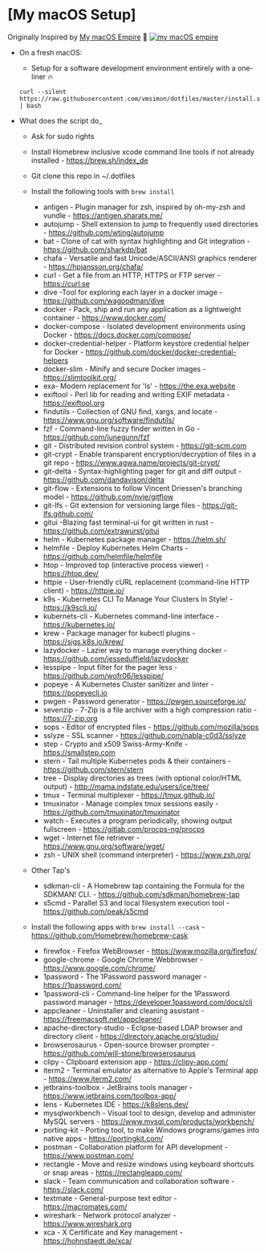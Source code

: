 # [My macOS Setup]

Originally Inspired by [My macOS Empire](https://medium.com/@Sadhosn/build-a-macos-empire-a0c83879ac24) 👑
[![my macOS empire](https://i.imgur.com/3ep7B1T.png)](https://vimeo.com/sajjadhosn/my-macos-empire "Watch a sample executation of my macOS bootstrapping script")

* On a fresh macOS:
	* Setup for a software development environment entirely with a one-liner 🔥
    ```
    curl --silent https://raw.githubusercontent.com/vmsimon/dotfiles/master/install.sh | bash
    ```

* What does the script do_
  * Ask for sudo rights
  * Install Homebrew inclusive xcode command line tools if not already installed - https://brew.sh/index_de
  * Git clone this repo in ~/.dotfiles
  * Install the following tools with ```brew install```
    * antigen - Plugin manager for zsh, inspired by oh-my-zsh and vundle - https://antigen.sharats.me/
    * autojump - Shell extension to jump to frequently used directories - https://github.com/wting/autojump
    * bat - Clone of cat with syntax highlighting and Git integration - https://github.com/sharkdp/bat
    * chafa - Versatile and fast Unicode/ASCII/ANSI graphics renderer - https://hpjansson.org/chafa/
    * curl -  Get a file from an HTTP, HTTPS or FTP server - https://curl.se
    * dive -Tool for exploring each layer in a docker image - https://github.com/wagoodman/dive
    * docker - Pack, ship and run any application as a lightweight container - https://www.docker.com/
    * docker-compose - Isolated development environments using Docker - https://docs.docker.com/compose/
    * docker-credential-helper - Platform keystore credential helper for Docker - https://github.com/docker/docker-credential-helpers
    * docker-slim - Minify and secure Docker images - https://slimtoolkit.org/
    * exa- Modern replacement for 'ls' - https://the.exa.website
    * exiftool - Perl lib for reading and writing EXIF metadata - https://exiftool.org
    * findutils - Collection of GNU find, xargs, and locate - https://www.gnu.org/software/findutils/
    * fzf - Command-line fuzzy finder written in Go - https://github.com/junegunn/fzf
    * git - Distributed revision control system - https://git-scm.com
    * git-crypt - Enable transparent encryption/decryption of files in a git repo - https://www.agwa.name/projects/git-crypt/
    * git-delta - Syntax-highlighting pager for git and diff output - https://github.com/dandavison/delta
    * git-flow - Extensions to follow Vincent Driessen's branching model - https://github.com/nvie/gitflow
    * git-lfs - Git extension for versioning large files - https://git-lfs.github.com/
    * gitui -Blazing fast terminal-ui for git written in rust - https://github.com/extrawurst/gitui
    * helm - Kubernetes package manager - https://helm.sh/
    * helmfile - Deploy Kubernetes Helm Charts - https://github.com/helmfile/helmfile
    * htop - Improved top (interactive process viewer) - https://htop.dev/
    * httpie - User-friendly cURL replacement (command-line HTTP client) - https://httpie.io/
	* k9s - Kubernetes CLI To Manage Your Clusters In Style! - https://k9scli.io/
    * kubernets-cli - Kubernetes command-line interface - https://kubernetes.io/
    * krew - Package manager for kubectl plugins - https://sigs.k8s.io/krew/
    * lazydocker - Lazier way to manage everything docker - https://github.com/jesseduffield/lazydocker
    * lesspipe - Input filter for the pager less - https://github.com/wofr06/lesspipe/
	* popeye - A Kubernetes Cluster sanitizer and linter - https://popeyecli.io
    * pwgen - Password generator - https://pwgen.sourceforge.io/
    * sevenzip - 7-Zip is a file archiver with a high compression ratio - https://7-zip.org
    * sops - Editor of encrypted files - https://github.com/mozilla/sops
    * sslyze - SSL scanner - https://github.com/nabla-c0d3/sslyze
    * step - Crypto and x509 Swiss-Army-Knife - https://smallstep.com
    * stern - Tail multiple Kubernetes pods & their containers - https://github.com/stern/stern
    * tree - Display directories as trees (with optional color/HTML output) - http://mama.indstate.edu/users/ice/tree/
    * tmux -  Terminal multiplexer - https://tmux.github.io/
    * tmuxinator - Manage complex tmux sessions easily - https://github.com/tmuxinator/tmuxinator
    * watch - Executes a program periodically, showing output fullscreen - https://gitlab.com/procps-ng/procps
    * wget - Internet file retriever - https://www.gnu.org/software/wget/
    * zsh - UNIX shell (command interpreter) - https://www.zsh.org/
  * Other Tap's
    * sdkman-cli - A Homebrew tap containing the Formula for the SDKMAN! CLI. - https://github.com/sdkman/homebrew-tap
    * s5cmd - Parallel S3 and local filesystem execution tool - https://github.com/peak/s5cmd

  * Install the following apps with ```brew install --cask``` - https://github.com/Homebrew/homebrew-cask
    * firewfox - Firefox WebBrowser - https://www.mozilla.org/firefox/
    * google-chrome - Google Chrome Webbrowser - https://www.google.com/chrome/
    * 1password - The 1Password password manager - https://1password.com/
    * 1password-cli - Command-line helper for the 1Password password manager - https://developer.1password.com/docs/cli
    * appcleaner - Uninstaller and cleaning assistant - https://freemacsoft.net/appcleaner/
    * apache-directory-studio - Eclipse-based LDAP browser and directory client - https://directory.apache.org/studio/
    * browserosaurus - Open-source browser prompter - https://github.com/will-stone/browserosaurus
    * clipy - Clipboard extension app - https://clipy-app.com/
    * iterm2 - Terminal emulator as alternative to Apple's Terminal app - https://www.iterm2.com/
    * jetbrains-toolbox - JetBrains tools manager - https://www.jetbrains.com/toolbox-app/
    * lens - Kubernetes IDE - https://k8slens.dev/
    * mysqlworkbench - Visual tool to design, develop and administer MySQL servers - https://www.mysql.com/products/workbench/
    * porting-kit - Porting tool, to make Windows programs/games into native apps - https://portingkit.com/
    * postman - Collaboration platform for API development - https://www.postman.com/
    * rectangle - Move and resize windows using keyboard shortcuts or snap areas - https://rectangleapp.com/
    * slack - Team communication and collaboration software - https://slack.com/
    * textmate - General-purpose text editor - https://macromates.com/
    * wireshark - Network protocol analyzer - https://www.wireshark.org
    * xca - X Certificate and Key management - https://hohnstaedt.de/xca/

